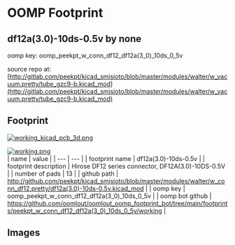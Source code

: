 # OOMP Footprint  
## df12a(3.0)-10ds-0.5v  by none  
  
oomp key: oomp_peekpt_w_conn_df12_df12a(3_0)_10ds_0_5v  
  
source repo at: [http://gitlab.com/peekpt/kicad_smisioto/blob/master/modules/walter/w_vacuum.pretty/tube_gzc9-b.kicad_mod](http://gitlab.com/peekpt/kicad_smisioto/blob/master/modules/walter/w_vacuum.pretty/tube_gzc9-b.kicad_mod)  
## Footprint  
  
[![working_kicad_pcb_3d.png](working_kicad_pcb_3d_600.png)](working_kicad_pcb_3d.png)  
  
[![working.png](working_600.png)](working.png)  
| name | value | 
| --- | --- | 
| footprint name | df12a(3.0)-10ds-0.5v | 
| footprint description | Hirose DF12 series connector, DF12A(3.0)-10DS-0.5V | 
| number of pads | 13 | 
| github path | http://github.com/peekpt/kicad_smisioto/blob/master/modules/walter/w_conn_df12.pretty/df12a(3.0)-10ds-0.5v.kicad_mod | 
| oomp key | oomp_peekpt_w_conn_df12_df12a(3_0)_10ds_0_5v | 
| oomp bot github | https://github.com/oomlout/oomlout_oomp_footprint_bot/tree/main/footprints/peekpt_w_conn_df12_df12a(3_0)_10ds_0_5v/working | 
## Images  
